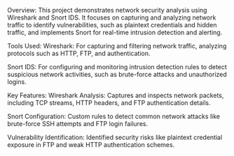 Overview:
This project demonstrates network security analysis using Wireshark and Snort IDS. It focuses on capturing and analyzing network traffic to identify vulnerabilities, such as plaintext credentials and hidden traffic, and implements Snort for real-time intrusion detection and alerting.

Tools Used:
Wireshark: For capturing and filtering network traffic, analyzing protocols such as HTTP, FTP, and authentication.

Snort IDS: For configuring and monitoring intrusion detection rules to detect suspicious network activities, such as brute-force attacks and unauthorized logins.


Key Features:
Wireshark Analysis: Captures and inspects network packets, including TCP streams, HTTP headers, and FTP authentication details.

Snort Configuration: Custom rules to detect common network attacks like brute-force SSH attempts and FTP login failures.

Vulnerability Identification: Identified security risks like plaintext credential exposure in FTP and weak HTTP authentication schemes.
